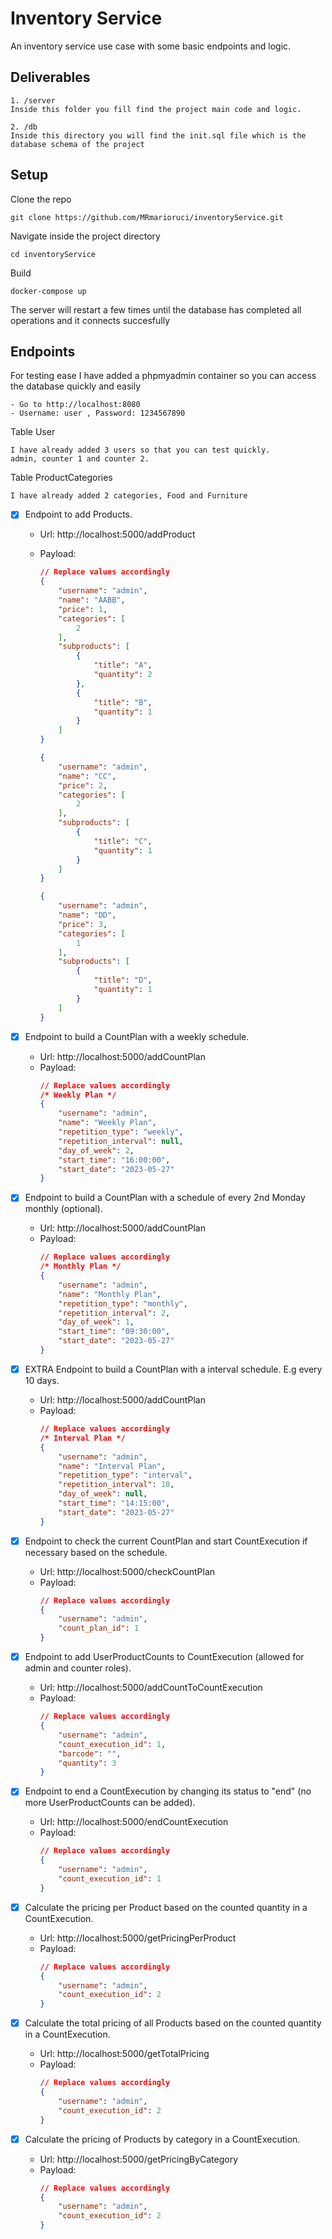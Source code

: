 # Inventory Service
An inventory service use case with some basic endpoints and logic. 

## Deliverables
	1. /server
	Inside this folder you fill find the project main code and logic.

	2. /db
	Inside this directory you will find the init.sql file which is the database schema of the project
	
## Setup

 Clone the repo

	git clone https://github.com/MRmarioruci/inventoryService.git


Navigate inside the project directory
	
	cd inventoryService

Build

	docker-compose up

The server will restart a few times until the database has completed all operations and it connects succesfully

## Endpoints
 For testing ease
	I have added a phpmyadmin container so you can access the database quickly and easily

	- Go to http://localhost:8080
	- Username: user , Password: 1234567890

Table User

	I have already added 3 users so that you can test quickly.
	admin, counter 1 and counter 2.

Table ProductCategories

	I have already added 2 categories, Food and Furniture


- [x] Endpoint to add Products.
	- Url: http://localhost:5000/addProduct
	- Payload:
		``` json
		// Replace values accordingly
		{
			"username": "admin",
			"name": "AABB",
			"price": 1,
			"categories": [
				2
			],
			"subproducts": [
				{
					"title": "A",
					"quantity": 2
				},
				{
					"title": "B",
					"quantity": 1
				}
			]
		}
		```
	
		``` json
		{
			"username": "admin",
			"name": "CC",
			"price": 2,
			"categories": [
				2
			],
			"subproducts": [
				{
					"title": "C",
					"quantity": 1
				}
			]
		}
		```
		``` json
		{
			"username": "admin",
			"name": "DD",
			"price": 3,
			"categories": [
				1
			],
			"subproducts": [
				{
					"title": "D",
					"quantity": 1
				}
			]
		}
		```

- [x] Endpoint to build a CountPlan with a weekly schedule.
	- Url: http://localhost:5000/addCountPlan
	- Payload:
		``` json
		// Replace values accordingly
		/* Weekly Plan */
		{
			"username": "admin",
			"name": "Weekly Plan",
			"repetition_type": "weekly",
			"repetition_interval": null,
			"day_of_week": 2,
			"start_time": "16:00:00",
			"start_date": "2023-05-27"
		}
		```

- [x] Endpoint to build a CountPlan with a schedule of every 2nd Monday monthly (optional).
	- Url: http://localhost:5000/addCountPlan
	- Payload:
		``` json
		// Replace values accordingly
		/* Monthly Plan */
		{
			"username": "admin",
			"name": "Monthly Plan",
			"repetition_type": "monthly",
			"repetition_interval": 2,
			"day_of_week": 1,
			"start_time": "09:30:00",
			"start_date": "2023-05-27"
		}
		```

- [x] EXTRA Endpoint to build a CountPlan with a interval schedule. E.g every 10 days.
	- Url: http://localhost:5000/addCountPlan
	- Payload:
		``` json
		// Replace values accordingly
		/* Interval Plan */
		{
			"username": "admin",
			"name": "Interval Plan",
			"repetition_type": "interval",
			"repetition_interval": 10,
			"day_of_week": null,
			"start_time": "14:15:00",
			"start_date": "2023-05-27"
		}
		```

- [x] Endpoint to check the current CountPlan and start CountExecution if necessary based on the schedule.
	- Url: http://localhost:5000/checkCountPlan
	- Payload:
		``` json
		// Replace values accordingly
		{
			"username": "admin", 
			"count_plan_id": 1
		}
		```

- [x] Endpoint to add UserProductCounts to CountExecution (allowed for admin and counter roles).
	- Url: http://localhost:5000/addCountToCountExecution
	- Payload:
		``` json
		// Replace values accordingly
		{
			"username": "admin",
			"count_execution_id": 1,
			"barcode": "",
			"quantity": 3
		}
		```

- [x] Endpoint to end a CountExecution by changing its status to "end" (no more UserProductCounts can be added).
	- Url: http://localhost:5000/endCountExecution
	- Payload:
		``` json
		// Replace values accordingly
		{
			"username": "admin",
			"count_execution_id": 1
		}
		```

- [x] Calculate the pricing per Product based on the counted quantity in a CountExecution.
	- Url: http://localhost:5000/getPricingPerProduct
	- Payload:
		``` json
		// Replace values accordingly
		{
			"username": "admin",
			"count_execution_id": 2
		}
		```
- [x] Calculate the total pricing of all Products based on the counted quantity in a CountExecution.
	- Url: http://localhost:5000/getTotalPricing
	- Payload:
		``` json
		// Replace values accordingly
		{
			"username": "admin",
			"count_execution_id": 2
		}
		```
- [x] Calculate the pricing of Products by category in a CountExecution.
	- Url: http://localhost:5000/getPricingByCategory
	- Payload:
		``` json
		// Replace values accordingly
		{
			"username": "admin",
			"count_execution_id": 2
		}
		```